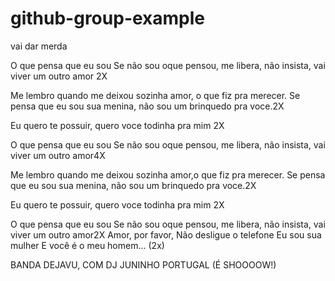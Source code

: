 
# github-group-example

vai dar merda

O que pensa que eu sou
Se não sou oque pensou, me libera, não insista,
vai viver um outro amor 2X

Me lembro quando me deixou sozinha amor, o que fiz pra merecer.
Se pensa que eu sou sua menina, não sou um brinquedo pra voce.2X

Eu quero te possuir, quero voce todinha pra mim 2X

O que pensa que eu sou
Se não sou oque pensou, me libera, não insista,
vai viver um outro amor4X

Me lembro quando me deixou sozinha amor,o que fiz pra merecer.
Se pensa que eu sou sua menina, não sou um brinquedo pra voce.2X

Eu quero te possuir, quero voce todinha pra mim 2X

O que pensa que eu sou
Se não sou oque pensou, me libera, não insista,
vai viver um outro amor2X
Amor, por favor,
Não desligue o telefone
Eu sou sua mulher
E você é o meu homem... (2x)

BANDA DEJAVU, COM DJ JUNINHO PORTUGAL (É SHOOOOW!)
